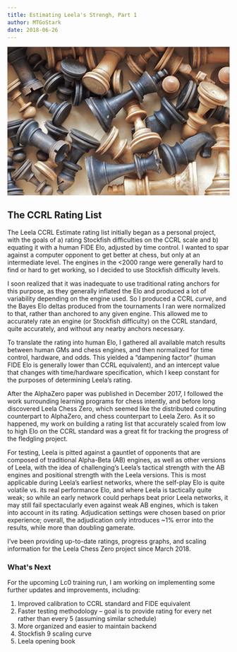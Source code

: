```yaml
---
title: Estimating Leela's Strengh, Part 1
author: MTGoStark
date: 2018-06-26
---
```


![img](https://raw.githubusercontent.com/dkappe/dkappe.github.io/master/public/images/jumble.jpg)

## The CCRL Rating List

The Leela CCRL Estimate rating list initially began as a personal project, with the goals of a) rating Stockfish difficulties
on the CCRL scale and b) equating it with a human FIDE Elo, adjusted by time control. I wanted to spar against a computer
opponent to get better at chess, but only at an intermediate level. The engines in the <2000 range were generally hard to
find or hard to get working, so I decided to use Stockfish difficulty levels. 

I soon realized that it was inadequate to use traditional rating anchors for this purpose, as they generally inflated the Elo
and produced a lot of variability depending on the engine used. So I produced a CCRL *curve*, and the Bayes Elo deltas
produced from the tournaments I ran were normalized to that, rather than anchored to any given engine. This allowed me to
accurately rate an engine (or Stockfish difficulty) on the CCRL standard, quite accurately, and without any nearby anchors
necessary.

<!--more-->

To translate the rating into human Elo, I gathered all available match results between human GMs and chess engines, and then
normalized for time control, hardware, and odds. This yielded a “dampening factor” (human FIDE Elo is generally lower than
CCRL equivalent), and an intercept value that changes with time/hardware specification, which I keep constant for the purposes
of determining Leela’s rating.

After the AlphaZero paper was published in December 2017, I followed the work surrounding learning programs for chess
intently, and before long discovered Leela Chess Zero, which seemed like the distributed computing counterpart to AlphaZero,
and chess counterpart to Leela Zero. As it so happened, my work on building a rating list that accurately scaled from low to
high Elo on the CCRL standard was a great fit for tracking the progress of the fledgling project. 

For testing, Leela is pitted against a gauntlet of opponents that are composed of traditional Alpha-Beta (AB) engines, as
well as other versions of Leela, with the idea of challenging’s Leela’s tactical strength with the AB engines and positional
strength with the Leela versions. This is most applicable during Leela’s earliest networks, where the self-play Elo is quite
volatile vs. its real performance Elo, and where Leela is tactically quite weak; so while an early network could perhaps
beat prior Leela networks, it may still fail spectacularly even against weak AB engines, which is taken into account in its
rating. Adjudication settings were chosen based on prior experience; overall, the adjudication only introduces ~1% error into
the results, while more than doubling gamerate. 

I’ve been providing up-to-date ratings, progress graphs, and scaling information for the Leela Chess Zero project since March
2018.

### What's Next

For the upcoming Lc0 training run, I am working on implementing some further updates and improvements, including:

1. Improved calibration to CCRL standard and FIDE equivalent
1. Faster testing methodology – goal is to provide rating for every net rather than every 5 (assuming similar schedule)
1. More organized and easier to maintain backend
1. Stockfish 9 scaling curve
1. Leela opening book

